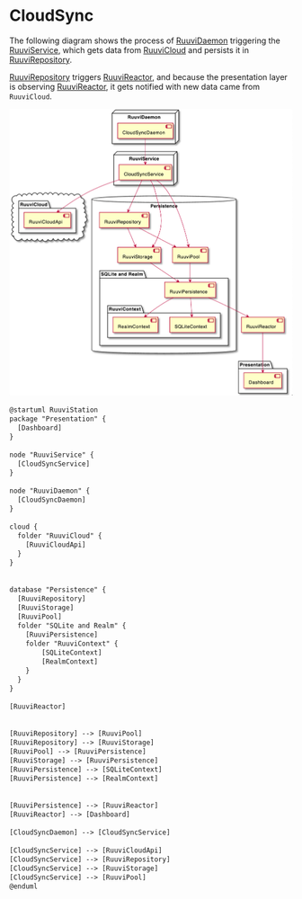# CloudSync

The following diagram shows the process of [RuuviDaemon](../../Packages/RuuviDaemon/README.md) triggering the [RuuviService](../../Packages/RuuviService/README.md), which gets data from [RuuviCloud](../../Packages/RuuviCloud/README.md) and persists it in [RuuviRepository](../../Packages/RuuviRepository/README.md).

[RuuviRepository](../../Packages/RuuviRepository/README.md) triggers [RuuviReactor](../../Packages/RuuviReactor/README.md), and because the presentation layer is observing [RuuviReactor](../../Packages/RuuviReactor/README.md), it gets notified with new data came from `RuuviCloud`. 


![Diagram](CloudSync/diagram_v1.png)


```plantuml
@startuml RuuviStation
package "Presentation" {
  [Dashboard]
}

node "RuuviService" {
  [CloudSyncService]
}

node "RuuviDaemon" {
  [CloudSyncDaemon]
}

cloud {
  folder "RuuviCloud" {
    [RuuviCloudApi]
  }
}


database "Persistence" {
  [RuuviRepository]
  [RuuviStorage]
  [RuuviPool]
  folder "SQLite and Realm" {  
    [RuuviPersistence]
    folder "RuuviContext" {
        [SQLiteContext]
        [RealmContext]
    }
  }
}

[RuuviReactor]


[RuuviRepository] --> [RuuviPool]
[RuuviRepository] --> [RuuviStorage]
[RuuviPool] --> [RuuviPersistence]
[RuuviStorage] --> [RuuviPersistence]
[RuuviPersistence] --> [SQLiteContext]
[RuuviPersistence] --> [RealmContext]


[RuuviPersistence] --> [RuuviReactor]
[RuuviReactor] --> [Dashboard]

[CloudSyncDaemon] --> [CloudSyncService]

[CloudSyncService] --> [RuuviCloudApi]
[CloudSyncService] --> [RuuviRepository]
[CloudSyncService] --> [RuuviStorage]
[CloudSyncService] --> [RuuviPool]
@enduml
```
